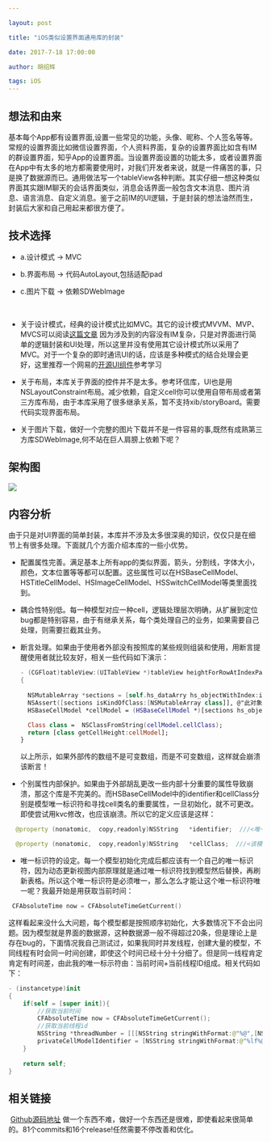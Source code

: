```yaml
---

layout: post

title: "iOS类似设置界面通用库的封装"

date: 2017-7-18 17:00:00

author: 胡绍辉

tags: iOS
---
```


## 想法和由来
基本每个App都有设置界面,设置一些常见的功能，头像、昵称、个人签名等等。常规的设置界面比如微信设置界面，个人资料界面，复杂的设置界面比如含有IM的群设置界面，知乎App的设置界面。当设置界面设置的功能太多，或者设置界面在App中有太多的地方都需要使用时，对我们开发者来说，就是一件痛苦的事，只是换了数据源而已。通用做法写一个tableView各种判断。其实仔细一想这种类似界面其实跟IM聊天的会话界面类似，消息会话界面一般包含文本​消息、图片消息、语言消息、自定义消息。鉴于之前IM的UI逻辑，于是封装的想法油然而生，封装后大家和自己用起来都很方便了。
## 技术选择
-  a.设计模式 -> MVC

-  b.界面布局 -> 代码AutoLayout,包括适配ipad

-  c.图片下载 -> 依赖SDWebImage

      ​

* 
  关于设计模式，经典的设计模式比如MVC。其它的设计模式MVVM、MVP、MVCS可以阅读[这篇文章](http://www.cocoachina.com/ios/20150525/11919.html)
  因为涉及到的内容没有IM复杂，只是对界面进行简单的逻辑封装和UI处理，所以这里并没有使用其它设计模式所以采用了MVC。对于一个复杂的即时通讯UI的话，应该是多种模式的结合处理会更好，这里推荐一个网易的[开源UI组件](https://github.com/netease-im/NIM_iOS_UIKit)参考学习
* 关于布局，本库关于界面的控件并不是太多。参考环信库，UI也是用NSLayoutConstraint布局。减少依赖，自定义cell你可以使用自带布局或者第三方库布局，由于本库采用了很多继承关系，暂不支持xib/storyBoard。需要代码实现界面布局。

* 关于图片下载，做好一个完整的图片下载并不是一件容易的事,既然有成熟第三方库SDWebImage,何不站在巨人肩膀上依赖下呢？

## 架构图
![](https://raw.githubusercontent.com/wiki/shaohuihu/HSSettableViewController/Architecture.png)

## 内容分析
由于只是对UI界面的简单封装，本库并不涉及太多很深奥的知识，仅仅只是在细节上有很多处理。下面就几个方面介绍本库的一些小优势。
-    配置属性完善。满足基本上所有app的类似界面，箭头，分割线，字体大小，颜色，文本位置等等都可以配置。这些属性可以在HSBaseCellModel、HSTitleCellModel、HSImageCellModel、HSSwitchCellModel等类里面找到。

-    耦合性特别低。每一种模型对应一种cell，逻辑处理层次明确，从扩展到定位bug都是特别容易，由于有继承关系，每个类处理自己的业务，如果需要自己处理，则需要拦截其业务。

-    断言处理。如果由于使用者外部没有按照库的某些规则组装和使用，用断言提醒使用者就比较友好，相关一些代码如下演示：

     ```swift
     - (CGFloat)tableView:(UITableView *)tableView heightForRowAtIndexPath:(NSIndexPath *)indexPath
     {
       
       NSMutableArray *sections = [self.hs_dataArry hs_objectWithIndex:indexPath.section];
       NSAssert([sections isKindOfClass:[NSMutableArray class]], @"此对象必须为一个可变数组,请检查数据源组装方式是否正确!");
       HSBaseCellModel *cellModel = (HSBaseCellModel *)[sections hs_objectWithIndex:indexPath.row];

       Class class =  NSClassFromString(cellModel.cellClass);
       return [class getCellHeight:cellModel];
     }
     ```
     以上所示，如果外部传的数组不是可变数组，而是不可变数组，这样就会崩溃该断言！

-    个别属性内部保护。如果由于外部胡乱更改一些内部十分重要的属性导致崩溃，那这个库是不完美的。而HSBaseCellModel中的identifier和cellClass分别是模型唯一标识符和寻找cell类名的重要属性，一旦初始化，就不可更改。即使尝试用kvc修改，也应该崩溃。所以它的定义应该是这样：

```swift
  @property (nonatomic,  copy,readonly)NSString   *identifier;  ///<唯一标识符(更新会用到)

  @property (nonatomic,  copy,readonly)NSString   *cellClass;  ///<该模型绑定的cell类名
```

-    唯一标识符的设定。每一个模型初始化完成后都应该有一个自己的唯一标识符，因为动态更新视图内部原理就是通过唯一标识符找到模型然后替换，再刷新表格。所以这个唯一标识符是必须唯一，那么怎么才能让这个唯一标识符唯一呢？我最开始是用获取当前时间：

```swift
 CFAbsoluteTime now = CFAbsoluteTimeGetCurrent()
```
​      这样看起来没什么大问题，每个模型都是按照顺序初始化，大多数情况下不会出问题。因为模型就是界面的数据源，这种数据源一般不得超过20条，但是理论上是存在bug的，下面情况我自己测试过，如果我同时并发线程，创建大量的模型，不同线程有时会同一时间创建，即使这个时间已经十分十分细了。但是同一线程肯定肯定有时间差，由此我的唯一标示符由：当前时间+当前线程ID组成。相关代码如下：

```swift
- (instancetype)init
{
    if(self = [super init]){
        //获取当前时间
        CFAbsoluteTime now = CFAbsoluteTimeGetCurrent();
        //获取当前线程id
        NSString *threadNumber = [[[NSString stringWithFormat:@"%@",[NSThread currentThread]] componentsSeparatedByString:@"number = "].lastObject componentsSeparatedByString:@","].firstObject;
        privateCellModelIdentifier = [NSString stringWithFormat:@"%lf%@",now,threadNumber];
    }
    
    return self;
}
```
## 相关链接
​
[Github源码地址](https://github.com/shaohuihu/HSSetTableViewController)
做一个东西不难，做好一个东西还是很难，即使看起来很简单的。81个commits和16个release!任然需要不停改善和优化。